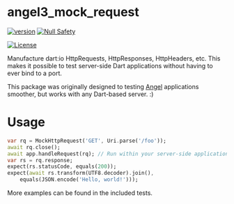 # angel3_mock_request
[![version](https://img.shields.io/badge/pub-v2.12.4-brightgreen)](https://pub.dartlang.org/packages/angel3_mock_request)
[![Null Safety](https://img.shields.io/badge/null-safety-brightgreen)](https://dart.dev/null-safety)

[![License](https://img.shields.io/github/license/dukefirehawk/angel)](https://github.com/dukefirehawk/angel/tree/angel3/packages/mock_request)

Manufacture dart:io HttpRequests, HttpResponses, HttpHeaders, etc.
This makes it possible to test server-side Dart applications without
having to ever bind to a port.

This package was originally designed to testing
[Angel](https://github.com/dukefirehawk/angel)
applications smoother, but works with any Dart-based server. :)

# Usage
```dart
var rq = MockHttpRequest('GET', Uri.parse('/foo'));
await rq.close();
await app.handleRequest(rq); // Run within your server-side application
var rs = rq.response;
expect(rs.statusCode, equals(200));
expect(await rs.transform(UTF8.decoder).join(),
    equals(JSON.encode('Hello, world!')));
```

More examples can be found in the included tests.